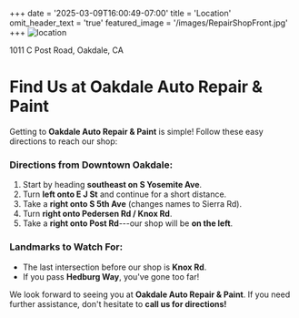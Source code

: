 +++
date = '2025-03-09T16:00:49-07:00'
title = 'Location'
omit_header_text = 'true'
featured_image = '/images/RepairShopFront.jpg'
+++
![location](/images/map.png)


1011 C Post Road, Oakdale, CA

**Find Us at Oakdale Auto Repair & Paint**
==========================================

Getting to **Oakdale Auto Repair & Paint** is simple! Follow these easy directions to reach our shop:

### **Directions from Downtown Oakdale:**

1.  Start by heading **southeast on S Yosemite Ave**.
2.  Turn **left onto E J St** and continue for a short distance.
3.  Take a **right onto S 5th Ave** (changes names to Sierra Rd).
4.  Turn **right onto Pedersen Rd / Knox Rd**.
5.  Take a **right onto Post Rd**---our shop will be **on the left**.

### **Landmarks to Watch For:**

-   The last intersection before our shop is **Knox Rd**.
-   If you pass **Hedburg Way**, you've gone too far!

We look forward to seeing you at **Oakdale Auto Repair & Paint**. If you need further assistance, don't hesitate to **call us for directions!**

